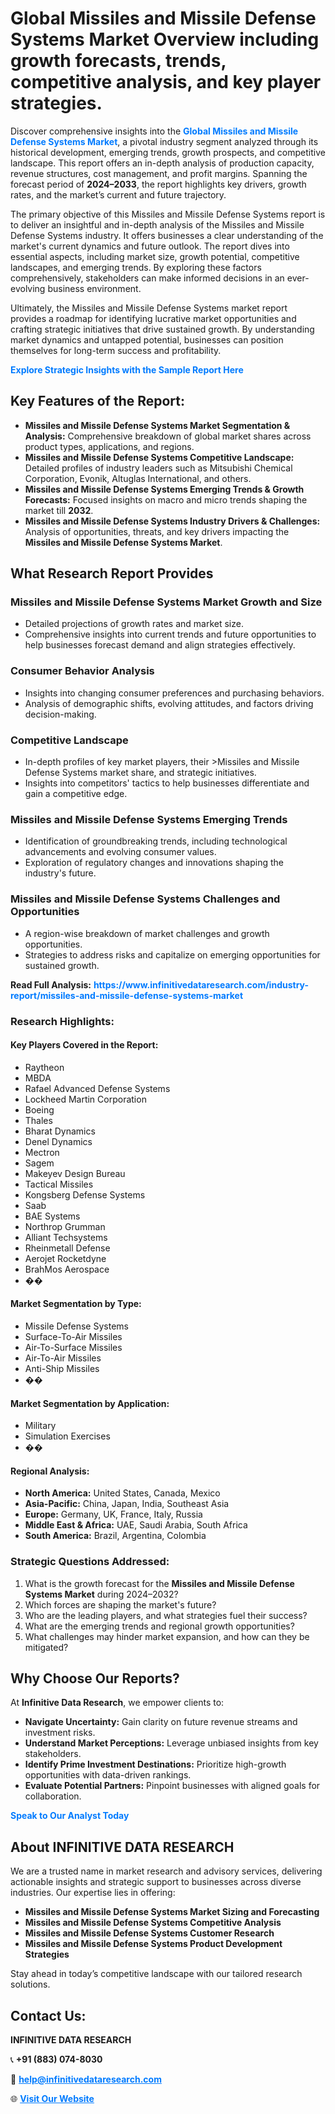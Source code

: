 <h1>Global Missiles and Missile Defense Systems Market Overview including growth forecasts, trends, competitive analysis, and key player strategies.</h1>
<p>
Discover comprehensive insights into the 
<a href="https://www.infinitivedataresearch.com/industry-report/missiles-and-missile-defense-systems-market" rel="dofollow" style="color: #007BFF; text-decoration: none;"><strong>Global Missiles and Missile Defense Systems Market</strong></a>, a pivotal industry segment analyzed through its historical development, emerging trends, growth prospects, and competitive landscape. This report offers an in-depth analysis of production capacity, revenue structures, cost management, and profit margins. Spanning the forecast period of <strong>2024–2033</strong>, the report highlights key drivers, growth rates, and the market’s current and future trajectory.
</p>
<p>
The primary objective of this Missiles and Missile Defense Systems report is to deliver an insightful and in-depth analysis of the Missiles and Missile Defense Systems industry. It offers businesses a clear understanding of the market's current dynamics and future outlook. The report dives into essential aspects, including market size, growth potential, competitive landscapes, and emerging trends. By exploring these factors comprehensively, stakeholders can make informed decisions in an ever-evolving business environment.
</p>
<p>
Ultimately, the Missiles and Missile Defense Systems market report provides a roadmap for identifying lucrative market opportunities and crafting strategic initiatives that drive sustained growth. By understanding market dynamics and untapped potential, businesses can position themselves for long-term success and profitability.
</p>
<p>
<a href="https://www.infinitivedataresearch.com/request-sample/reportId=108028" style="color: #007BFF; text-decoration: none;"><strong>Explore Strategic Insights with the Sample Report Here</strong></a>
</p>

<h2>Key Features of the Report:</h2>
<ul>
<li><strong>Missiles and Missile Defense Systems Market Segmentation & Analysis:</strong> Comprehensive breakdown of global market shares across product types, applications, and regions.</li>
<li><strong>Missiles and Missile Defense Systems Competitive Landscape:</strong> Detailed profiles of industry leaders such as Mitsubishi Chemical Corporation, Evonik, Altuglas International, and others.</li>
<li><strong>Missiles and Missile Defense Systems Emerging Trends & Growth Forecasts:</strong> Focused insights on macro and micro trends shaping the market till <strong>2032</strong>.</li>
<li><strong>Missiles and Missile Defense Systems Industry Drivers & Challenges:</strong> Analysis of opportunities, threats, and key drivers impacting the <strong>Missiles and Missile Defense Systems Market</strong>.</li>
</ul>

<h2>What Research Report Provides</h2>
<h3>Missiles and Missile Defense Systems Market Growth and Size</h3>
<ul>
<li>Detailed projections of growth rates and market size.</li>
<li>Comprehensive insights into current trends and future opportunities to help businesses forecast demand and align strategies effectively.</li>
</ul>

<h3>Consumer Behavior Analysis</h3>
<ul>
<li>Insights into changing consumer preferences and purchasing behaviors.</li>
<li>Analysis of demographic shifts, evolving attitudes, and factors driving decision-making.</li>
</ul>

<h3>Competitive Landscape</h3>
<ul>
<li>In-depth profiles of key market players, their >Missiles and Missile Defense Systems market share, and strategic initiatives.</li>
<li>Insights into competitors' tactics to help businesses differentiate and gain a competitive edge.</li>
</ul>

<h3>Missiles and Missile Defense Systems Emerging Trends</h3>
<ul>
<li>Identification of groundbreaking trends, including technological advancements and evolving consumer values.</li>
<li>Exploration of regulatory changes and innovations shaping the industry's future.</li>
</ul>

<h3>Missiles and Missile Defense Systems Challenges and Opportunities</h3>
<ul>
<li>A region-wise breakdown of market challenges and growth opportunities.</li>
<li>Strategies to address risks and capitalize on emerging opportunities for sustained growth.</li>
</ul>
<p><strong>Read Full Analysis:</strong> <a href="https://www.infinitivedataresearch.com/industry-report/missiles-and-missile-defense-systems-market" rel="dofollow" style="color: #007BFF; text-decoration: none;"><strong>https://www.infinitivedataresearch.com/industry-report/missiles-and-missile-defense-systems-market</strong></a></p>
<h3>Research Highlights:</h3>
<h4>Key Players Covered in the Report:</h4>
<ul><li>Raytheon</li><li>MBDA</li><li>Rafael Advanced Defense Systems</li><li>Lockheed Martin Corporation</li><li>Boeing</li><li>Thales</li><li>Bharat Dynamics</li><li>Denel Dynamics</li><li>Mectron</li><li>Sagem</li><li>Makeyev Design Bureau</li><li>Tactical Missiles</li><li>Kongsberg Defense Systems</li><li>Saab</li><li>BAE Systems</li><li>Northrop Grumman</li><li>Alliant Techsystems</li><li>Rheinmetall Defense</li><li>Aerojet Rocketdyne</li><li>BrahMos Aerospace</li><li>��</li></ul>
<h4>Market Segmentation by Type:</h4>
<ul><li>Missile Defense Systems</li><li>Surface-To-Air Missiles</li><li>Air-To-Surface Missiles</li><li>Air-To-Air Missiles</li><li>Anti-Ship Missiles</li><li>��</li></ul>
<h4>Market Segmentation by Application:</h4>
<ul><li>Military</li><li>Simulation Exercises</li><li>��</li></ul>

<h4>Regional Analysis:</h4>
<ul>
<li><strong>North America:</strong> United States, Canada, Mexico</li>
<li><strong>Asia-Pacific:</strong> China, Japan, India, Southeast Asia</li>
<li><strong>Europe:</strong> Germany, UK, France, Italy, Russia</li>
<li><strong>Middle East & Africa:</strong> UAE, Saudi Arabia, South Africa</li>
<li><strong>South America:</strong> Brazil, Argentina, Colombia</li>
</ul>

<h3>Strategic Questions Addressed:</h3>
<ol>
<li>What is the growth forecast for the <strong>Missiles and Missile Defense Systems Market</strong> during 2024–2032?</li>
<li>Which forces are shaping the market's future?</li>
<li>Who are the leading players, and what strategies fuel their success?</li>
<li>What are the emerging trends and regional growth opportunities?</li>
<li>What challenges may hinder market expansion, and how can they be mitigated?</li>
</ol>

<h2>Why Choose Our Reports?</h2>
<p>At <strong>Infinitive Data Research</strong>, we empower clients to:</p>
<ul>
<li><strong>Navigate Uncertainty:</strong> Gain clarity on future revenue streams and investment risks.</li>
<li><strong>Understand Market Perceptions:</strong> Leverage unbiased insights from key stakeholders.</li>
<li><strong>Identify Prime Investment Destinations:</strong> Prioritize high-growth opportunities with data-driven rankings.</li>
<li><strong>Evaluate Potential Partners:</strong> Pinpoint businesses with aligned goals for collaboration.</li>
</ul>
<p><a href="https://www.infinitivedataresearch.com/industry-report/missiles-and-missile-defense-systems-market" rel="dofollow" style="color: #007BFF; text-decoration: none;"><strong>Speak to Our Analyst Today</strong></a></p>

<h2>About INFINITIVE DATA RESEARCH</h2>
<p>We are a trusted name in market research and advisory services, delivering actionable insights and strategic support to businesses across diverse industries. Our expertise lies in offering:</p>
<ul>
<li><strong>Missiles and Missile Defense Systems Market Sizing and Forecasting</strong></li>
<li><strong>Missiles and Missile Defense Systems Competitive Analysis</strong></li>
<li><strong>Missiles and Missile Defense Systems Customer Research</strong></li>
<li><strong>Missiles and Missile Defense Systems Product Development Strategies</strong></li>
</ul>
<p>Stay ahead in today’s competitive landscape with our tailored research solutions.</p>

<h2>Contact Us:</h2>
<p><strong>INFINITIVE DATA RESEARCH</strong></p>
<p>📞 <strong>+91 (883) 074-8030</strong></p>
<p>📧 <strong><a href="mailto:help@infinitivedataresearch.com" style="color: #007BFF;">help@infinitivedataresearch.com</a></strong></p>
<p>🌐 <strong><a href="https://www.infinitivedataresearch.com" rel="dofollow" style="color: #007BFF;">Visit Our Website</a></strong></p>